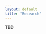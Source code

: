 ```yaml
---
layout: default
title: "Research"
---
```


<!-- # My Research in High Energy Physics

## Graph Neural Networks in CMS  
I work on **Graph Neural Networks (GNNs)** to analyze multi-lepton final states.  
- **Using GCNConv layers** for event classification.  
- **Incorporating kinematic properties** into graph structures.  
- **Applying BCE loss** for high P_T track identification.  

## Ongoing Projects  
🚀 **ML-based Anomaly Detection in CMS**  
🚀 **New Physics Search in Lepton-Jet Final States**   -->

TBD